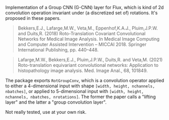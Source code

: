 
Implementation of a Group CNN (G-CNN) layer for Flux, which is kind of 2d
convolution operation invariant under (a discretized set of) rotations. It's
proposed in these papers.

  > Bekkers,E.J., Lafarge,M.W., Veta,M., Eppenhof,K.A.J., Pluim,J.P.W. and Duits,R. (2018) Roto-Translation Covariant Convolutional Networks for Medical Image Analysis. In Medical Image Computing and Computer Assisted Intervention – MICCAI 2018. Springer International Publishing, pp. 440–448.

  > Lafarge,M.W., Bekkers,E.J., Pluim,J.P.W., Duits,R. and Veta,M. (2021) Roto-translation equivariant convolutional networks: Application to histopathology image analysis. Med. Image Anal., 68, 101849.

The package exports `RotGroupConv`, which is a convolution operator applied to
either a 4-dimensional input with shape `[width, height, nchannels, nbatches]`,
or applied to 5-dimensional input with `[width, height, nchannels, nbatches,
nrotations]`. The former the paper calls a "lifting layer" and the latter a
"group convolution layer".

Not really tested, use at your own risk.

